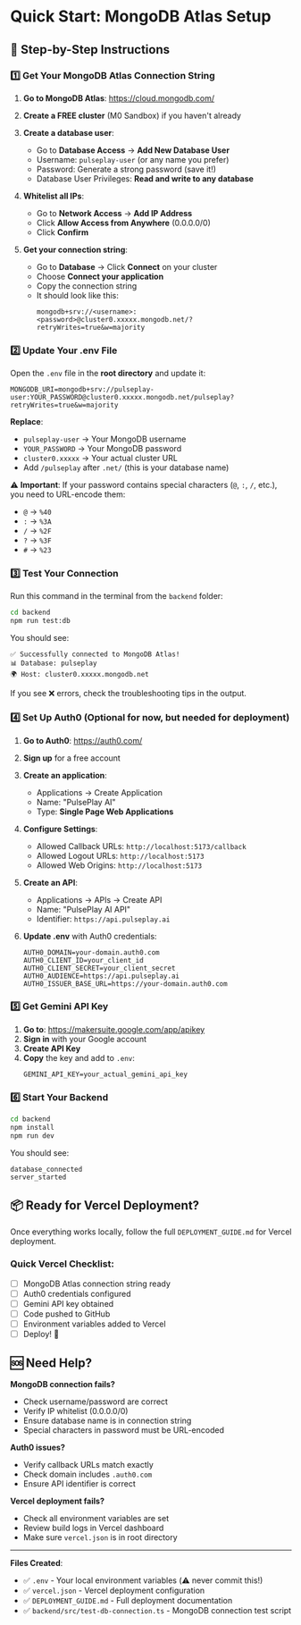 # Quick Start: MongoDB Atlas Setup

## 🚀 Step-by-Step Instructions

### 1️⃣ Get Your MongoDB Atlas Connection String

1. **Go to MongoDB Atlas**: https://cloud.mongodb.com/
2. **Create a FREE cluster** (M0 Sandbox) if you haven't already
3. **Create a database user**:
   - Go to **Database Access** → **Add New Database User**
   - Username: `pulseplay-user` (or any name you prefer)
   - Password: Generate a strong password (save it!)
   - Database User Privileges: **Read and write to any database**
   
4. **Whitelist all IPs**:
   - Go to **Network Access** → **Add IP Address**
   - Click **Allow Access from Anywhere** (0.0.0.0/0)
   - Click **Confirm**

5. **Get your connection string**:
   - Go to **Database** → Click **Connect** on your cluster
   - Choose **Connect your application**
   - Copy the connection string
   - It should look like this:
     ```
     mongodb+srv://<username>:<password>@cluster0.xxxxx.mongodb.net/?retryWrites=true&w=majority
     ```

### 2️⃣ Update Your .env File

Open the `.env` file in the **root directory** and update it:

```env
MONGODB_URI=mongodb+srv://pulseplay-user:YOUR_PASSWORD@cluster0.xxxxx.mongodb.net/pulseplay?retryWrites=true&w=majority
```

**Replace**:
- `pulseplay-user` → Your MongoDB username
- `YOUR_PASSWORD` → Your MongoDB password
- `cluster0.xxxxx` → Your actual cluster URL
- Add `/pulseplay` after `.net/` (this is your database name)

⚠️ **Important**: If your password contains special characters (`@`, `:`, `/`, etc.), you need to URL-encode them:
- `@` → `%40`
- `:` → `%3A`
- `/` → `%2F`
- `?` → `%3F`
- `#` → `%23`

### 3️⃣ Test Your Connection

Run this command in the terminal from the `backend` folder:

```bash
cd backend
npm run test:db
```

You should see:
```
✅ Successfully connected to MongoDB Atlas!
📊 Database: pulseplay
🌍 Host: cluster0.xxxxx.mongodb.net
```

If you see ❌ errors, check the troubleshooting tips in the output.

### 4️⃣ Set Up Auth0 (Optional for now, but needed for deployment)

1. **Go to Auth0**: https://auth0.com/
2. **Sign up** for a free account
3. **Create an application**:
   - Applications → Create Application
   - Name: "PulsePlay AI"
   - Type: **Single Page Web Applications**
   
4. **Configure Settings**:
   - Allowed Callback URLs: `http://localhost:5173/callback`
   - Allowed Logout URLs: `http://localhost:5173`
   - Allowed Web Origins: `http://localhost:5173`

5. **Create an API**:
   - Applications → APIs → Create API
   - Name: "PulsePlay AI API"
   - Identifier: `https://api.pulseplay.ai`

6. **Update .env** with Auth0 credentials:
   ```env
   AUTH0_DOMAIN=your-domain.auth0.com
   AUTH0_CLIENT_ID=your_client_id
   AUTH0_CLIENT_SECRET=your_client_secret
   AUTH0_AUDIENCE=https://api.pulseplay.ai
   AUTH0_ISSUER_BASE_URL=https://your-domain.auth0.com
   ```

### 5️⃣ Get Gemini API Key

1. **Go to**: https://makersuite.google.com/app/apikey
2. **Sign in** with your Google account
3. **Create API Key**
4. **Copy** the key and add to `.env`:
   ```env
   GEMINI_API_KEY=your_actual_gemini_api_key
   ```

### 6️⃣ Start Your Backend

```bash
cd backend
npm install
npm run dev
```

You should see:
```
database_connected
server_started
```

## 📦 Ready for Vercel Deployment?

Once everything works locally, follow the full `DEPLOYMENT_GUIDE.md` for Vercel deployment.

### Quick Vercel Checklist:
- [ ] MongoDB Atlas connection string ready
- [ ] Auth0 credentials configured
- [ ] Gemini API key obtained
- [ ] Code pushed to GitHub
- [ ] Environment variables added to Vercel
- [ ] Deploy! 🚀

## 🆘 Need Help?

**MongoDB connection fails?**
- Check username/password are correct
- Verify IP whitelist (0.0.0.0/0)
- Ensure database name is in connection string
- Special characters in password must be URL-encoded

**Auth0 issues?**
- Verify callback URLs match exactly
- Check domain includes `.auth0.com`
- Ensure API identifier is correct

**Vercel deployment fails?**
- Check all environment variables are set
- Review build logs in Vercel dashboard
- Make sure `vercel.json` is in root directory

---

**Files Created**:
- ✅ `.env` - Your local environment variables (⚠️ never commit this!)
- ✅ `vercel.json` - Vercel deployment configuration
- ✅ `DEPLOYMENT_GUIDE.md` - Full deployment documentation
- ✅ `backend/src/test-db-connection.ts` - MongoDB connection test script
